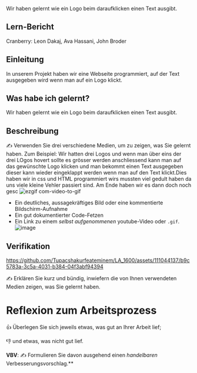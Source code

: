 




Wir haben gelernt wie ein Logo beim daraufklicken einen Text ausgibt.​


## Lern-Bericht
Cranberry: Leon Dakaj, Ava Hassani, John Broder

## Einleitung

In unserem Projekt haben wir eine Webseite programmiert, auf der Text ausgegeben wird wenn man auf ein Logo klickt.
## Was habe ich gelernt?

Wir haben gelernt wie ein Logo beim daraufklicken einen Text ausgibt.​

## Beschreibung

✍️ Verwenden Sie drei verschiedene Medien, um zu zeigen, was Sie gelernt haben. Zum Beispiel:
Wir hatten drei Logos und wenn man über eins der drei LOgos hovert sollte es grösser werden anschliessend kann man auf das gewünschte Logo klicken und man bekommt einen Text ausgegeben dieser kann wieder eingeklappt werden wenn man auf den Text klickt.Dies haben wir in css und HTML programmiert wirs mussten viel gedult haben da uns viele kleine Vehler passiert sind. Am Ende haben wir es dann doch noch gesc 
![ezgif com-video-to-gif](https://github.com/Tupacshakurfeateminem/LA_1600/assets/111044137/7f4eca12-a619-4fff-acca-64ead8226738)


* Ein deutliches, aussagekräftiges Bild oder eine kommentierte Bildschirm-Aufnahme
* Ein gut dokumentierter Code-Fetzen
* Ein Link zu einem *selbst aufgenommenen* youtube-Video oder `.gif`.
![image](https://github.com/Tupacshakurfeateminem/LA_1600/assets/111044137/e8160a6c-4562-423d-af99-c55929ddd6ac)

## Verifikation

https://github.com/Tupacshakurfeateminem/LA_1600/assets/111044137/b9c5783a-3c5a-4031-b384-04f3abf94394



✍️ Erklären Sie kurz und bündig, inwiefern die von Ihnen verwendeten Medien zeigen, was Sie gelernt haben.

# Reflexion zum Arbeitsprozess

👍 Überlegen Sie sich jeweils etwas, was gut an Ihrer Arbeit lief; 

👎 und etwas, was nicht gut lief.

**VBV**: ✍️ Formulieren Sie davon ausgehend einen *handelbaren* Verbesserungsvorschlag.**
